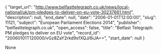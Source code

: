 {
  "target_url": "http://www.belfasttelegraph.co.uk/news/local-national/uk/pm-pledges-to-deliver-on-eu-vote-30237661.html", 
  "description": null, 
  "end_date": null, 
  "date": "2006-01-01T12:00:00", 
  "slug": 11121, 
  "subject": "European Parliament Elections 2014", 
  "publisher": "belfasttelegraph.co.uk", 
  "open_access": false, 
  "title": "Belfast Telegraph: PM pledges to deliver on EU vote", 
  "record_id": "20060101T120000/vGz8ZaY2rkd9xfXQJ/6iJA==", 
  "start_date": null
}

None